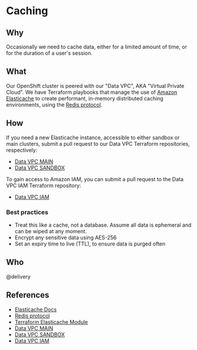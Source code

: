 # Caching

## Why

Occasionally we need to cache data, either for a limited amount of time, or for the duration of a user's session.

## What

Our OpenShift cluster is peered with our "Data VPC", AKA "Virtual Private Cloud". We have Terraform playbooks that manage the use of [Amazon Elasticache](http://docs.aws.amazon.com/AmazonElastiCache/latest/UserGuide/WhatIs.html) to create performant, in-memory distributed caching environments, using the [Redis protocol](https://redis.io/commands).

## How

If you need a new Elasticache instance, accessible to either sandbox or main clusters, submit a pull request to our Data VPC Terraform repositories, respectively:

- [Data VPC MAIN](https://github.com/telusdigital/terraform-openshift-datavpc-main)
- [Data VPC SANDBOX](https://github.com/telusdigital/terraform-openshift-datavpc-sandbox)

To gain access to Amazon IAM, you can submit a pull request to the Data VPC IAM Terraform repository:

- [Data VPC IAM](https://github.com/telusdigital/terraform-openshift-datavpc-iam)

### Best practices

- Treat this like a cache, not a database. Assume all data is ephemeral and can be wiped at any moment.
- Encrypt any sensitive data using AES-256
- Set an expiry time to live (TTL), to ensure data is purged often

## Who

@delivery

## References

- [Elasticache Docs](http://docs.aws.amazon.com/AmazonElastiCache/latest/UserGuide/WhatIs.html)
- [Redis protocol](https://redis.io/commands)
- [Terraform Elasticache Module](https://github.com/telusdigital/terraform-aws_elasticache_cluster)
- [Data VPC MAIN](https://github.com/telusdigital/terraform-openshift-datavpc-main)
- [Data VPC SANDBOX](https://github.com/telusdigital/terraform-openshift-datavpc-sandbox)
- [Data VPC IAM](https://github.com/telusdigital/terraform-openshift-datavpc-iam)
